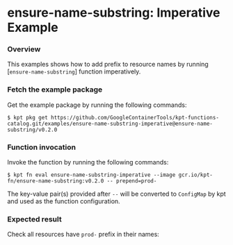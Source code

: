 # ensure-name-substring: Imperative Example

### Overview

This examples shows how to add prefix to resource names by
running [`ensure-name-substring`] function imperatively.

### Fetch the example package

Get the example package by running the following commands:

```shell
$ kpt pkg get https://github.com/GoogleContainerTools/kpt-functions-catalog.git/examples/ensure-name-substring-imperative@ensure-name-substring/v0.2.0
```

### Function invocation

Invoke the function by running the following commands:

```shell
$ kpt fn eval ensure-name-substring-imperative --image gcr.io/kpt-fn/ensure-name-substring:v0.2.0 -- prepend=prod-
```

The key-value pair(s) provided after `--` will be converted to `ConfigMap` by
kpt and used as the function configuration.

### Expected result

Check all resources have `prod-` prefix in their names:

[ensure-name-substring]: https://catalog.kpt.dev/ensure-name-substring/v0.2/
